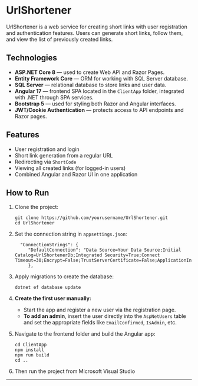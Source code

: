# UrlShortener

UrlShortener is a web service for creating short links with user registration and authentication features. Users can generate short links, follow them, and view the list of previously created links.

## Technologies

* **ASP.NET Core 8** — used to create Web API and Razor Pages.
* **Entity Framework Core** — ORM for working with SQL Server database.
* **SQL Server** — relational database to store links and user data.
* **Angular 17** — frontend SPA located in the `ClientApp` folder, integrated with .NET through SPA services.
* **Bootstrap 5** — used for styling both Razor and Angular interfaces.
* **JWT/Cookie Authentication** — protects access to API endpoints and Razor pages.

## Features

* User registration and login
* Short link generation from a regular URL
* Redirecting via `ShortCode`
* Viewing all created links (for logged-in users)
* Combined Angular and Razor UI in one application

## How to Run

1. Clone the project:

   ```
   git clone https://github.com/yourusername/UrlShortener.git
   cd UrlShortener
   ```

2. Set the connection string in `appsettings.json`:
   
   ```
     "ConnectionStrings": {
		"DefaultConnection": "Data Source=Your Data Source;Initial Catalog=UrlShortenerDb;Integrated Security=True;Connect Timeout=30;Encrypt=False;TrustServerCertificate=False;ApplicationIntent=ReadWrite;MultiSubnetFailover=False"
		},
   ```

3. Apply migrations to create the database:

   ```
   dotnet ef database update
   ```

4. **Create the first user manually:**

   * Start the app and register a new user via the registration page.
   * **To add an admin**, insert the user directly into the `AspNetUsers` table and set the appropriate fields like `EmailConfirmed`, `IsAdmin`, etc.

5. Navigate to the frontend folder and build the Angular app:

   ```
   cd ClientApp
   npm install
   npm run build
   cd ..
   ```
6. Then run the project from Microsoft Visual Studio

---
